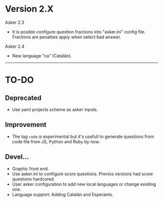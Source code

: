 
# Version 2.X

Asker 2.3
* It is posible configure question fractions into "asker.ini" config file. Fractions are penalties apply when select bad answer.

Asker 2.4
* New language "ca" (Catalán).

-----

# TO-DO
## Deprecated

* Use yaml projects scheme as asker inputs.

## Improvement

* The tag `code` is experimental but it's usefull to generate questions from code file from JS, Python and Ruby by now.

## Devel...

* Graphic front end.
* Use asker.ini to configure score questions. Previos versions had score questions hardcored.
* User asker configuration to add new local languages or change existing one.
* Language support: Adding Catalán and Esperanto.
